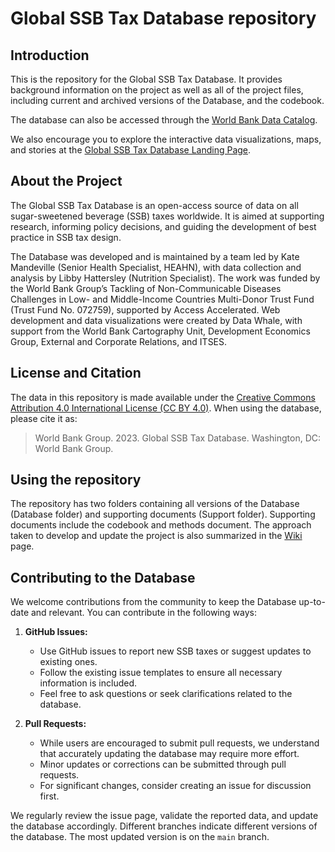 # Global SSB Tax Database repository

## Introduction
This is the repository for the Global SSB Tax Database. It provides background information on the project as well as all of the project files, including current and archived versions of the Database, and the codebook.

The database can also be accessed through the [World Bank Data Catalog](https://datacatalog.worldbank.org/search/dataset/0063310).

We also encourage you to explore the interactive data visualizations, maps, and stories at the [Global SSB Tax Database Landing Page](https://ssbtax.worldbank.org/).

## About the Project
The Global SSB Tax Database is an open-access source of data on all sugar-sweetened beverage (SSB) taxes worldwide. It is aimed at supporting research, informing policy decisions, and guiding the development of best practice in SSB tax design.

The Database was developed and is maintained by a team led by Kate Mandeville (Senior Health Specialist, HEAHN), with data collection and analysis by Libby Hattersley (Nutrition Specialist). The work was funded by the World Bank Group’s Tackling of Non-Communicable Diseases Challenges in Low- and Middle-Income Countries Multi-Donor Trust Fund (Trust Fund No. 072759), supported by Access Accelerated. Web development and data visualizations were created by Data Whale, with support from the World Bank Cartography Unit, Development Economics Group, External and Corporate Relations, and ITSES.

## License and Citation
The data in this repository is made available under the [Creative Commons Attribution 4.0 International License (CC BY 4.0)](https://creativecommons.org/licenses/by/4.0/). When using the database, please cite it as:
>World Bank Group. 2023. Global SSB Tax Database. Washington, DC: World Bank Group.

## Using the repository
The repository has two folders containing all versions of the Database (Database folder) and supporting documents (Support folder). Supporting documents include the codebook and methods document. The approach taken to develop and update the project is also summarized in the [Wiki](../../wiki) page.

## Contributing to the Database
We welcome contributions from the community to keep the Database up-to-date and relevant. You can contribute in the following ways:

1. **GitHub Issues:**
   - Use GitHub issues to report new SSB taxes or suggest updates to existing ones.
   - Follow the existing issue templates to ensure all necessary information is included.
   - Feel free to ask questions or seek clarifications related to the database.

3. **Pull Requests:**
   - While users are encouraged to submit pull requests, we understand that accurately updating the database may require more effort.
   - Minor updates or corrections can be submitted through pull requests.
   - For significant changes, consider creating an issue for discussion first.

We regularly review the issue page, validate the reported data, and update the database accordingly. Different branches indicate different versions of the database. The most updated version is on the `main` branch.
